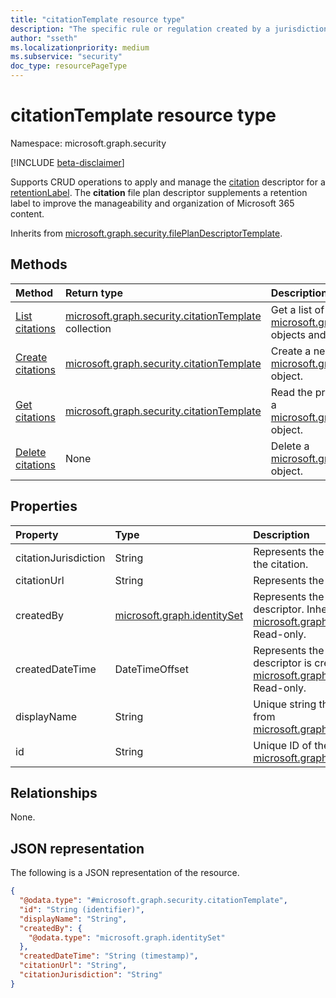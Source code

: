 ```yaml
---
title: "citationTemplate resource type"
description: "The specific rule or regulation created by a jurisdiction used to determine whether certain labels and content should be retained or deleted."
author: "sseth"
ms.localizationpriority: medium
ms.subservice: "security"
doc_type: resourcePageType
---
```


# citationTemplate resource type

Namespace: microsoft.graph.security

[!INCLUDE [beta-disclaimer](../../includes/beta-disclaimer.md)]

Supports CRUD operations to apply and manage the [citation](security-citation.md) descriptor for a [retentionLabel](security-retentionlabel.md). The **citation** file plan descriptor supplements a retention label to improve the manageability and organization of Microsoft 365 content.

Inherits from [microsoft.graph.security.filePlanDescriptorTemplate](../resources/security-fileplandescriptorTemplate.md).

## Methods
|Method|Return type|Description|
|:---|:---|:---|
|[List citations](../api/security-labelsroot-list-citations.md)|[microsoft.graph.security.citationTemplate](../resources/security-citationtemplate.md) collection|Get a list of the [microsoft.graph.security.citationTemplate](../resources/security-citationtemplate.md) objects and their properties.|
|[Create citations](../api/security-labelsroot-post-citations.md)|[microsoft.graph.security.citationTemplate](../resources/security-citationtemplate.md)|Create a new [microsoft.graph.security.citationTemplate](../resources/security-citationtemplate.md) object.|
|[Get citations](../api/security-citationtemplate-get.md)|[microsoft.graph.security.citationTemplate](../resources/security-citationtemplate.md)|Read the properties and relationships of a [microsoft.graph.security.citationTemplate](../resources/security-citationtemplate.md) object.|
|[Delete citations](../api/security-labelsroot-delete-citations.md)|None|Delete a [microsoft.graph.security.citationTemplate](../resources/security-citationtemplate.md) object.|

## Properties
|Property|Type|Description|
|:---|:---|:---|
|citationJurisdiction|String|Represents the jurisdiction or agency that published the citation.|
|citationUrl|String|Represents the URL to the published citation.|
|createdBy|[microsoft.graph.identitySet](/graph/api/resources/identityset)|Represents the user who created the citation descriptor. Inherited from [microsoft.graph.security.filePlanDescriptorTemplate](../resources/security-fileplandescriptorTemplate.md). Read-only.|
|createdDateTime|DateTimeOffset|Represents the date and time in which the citation descriptor is created. Inherited from [microsoft.graph.security.filePlanDescriptorTemplate](../resources/security-fileplandescriptorTemplate.md). Read-only.|
|displayName|String|Unique string that defines a citation name. Inherited from [microsoft.graph.security.filePlanDescriptorTemplate](../resources/security-fileplandescriptorTemplate.md).|
|id|String|Unique ID of the citation. Inherited from [microsoft.graph.entity](../resources/entity.md). Read-only.|

## Relationships
None.

## JSON representation
The following is a JSON representation of the resource.
<!-- {
  "blockType": "resource",
  "keyProperty": "id",
  "@odata.type": "microsoft.graph.security.citationTemplate",
  "baseType": "microsoft.graph.security.filePlanDescriptor",
  "openType": false
}
-->
``` json
{
  "@odata.type": "#microsoft.graph.security.citationTemplate",
  "id": "String (identifier)",
  "displayName": "String",
  "createdBy": {
    "@odata.type": "microsoft.graph.identitySet"
  },
  "createdDateTime": "String (timestamp)",
  "citationUrl": "String",
  "citationJurisdiction": "String"
}
```

